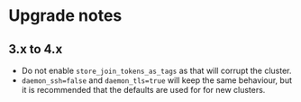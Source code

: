 # Upgrade notes

## 3.x to 4.x

* Do not enable `store_join_tokens_as_tags` as that will corrupt the cluster.
* `daemon_ssh=false` and `daemon_tls=true` will keep the same behaviour, but it is recommended that the defaults are used for for new clusters.
